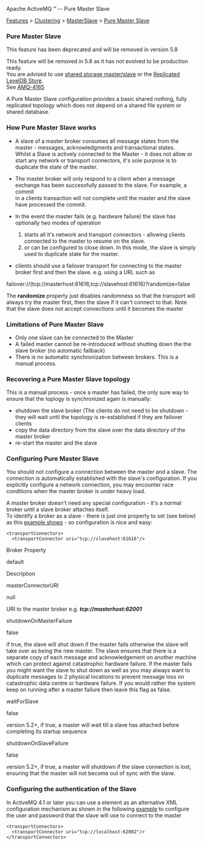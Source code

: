 Apache ActiveMQ ™ -- Pure Master Slave 

[Features](../../../features.md) > [Clustering](../../../Features/clustering.md) > [MasterSlave](../../../Features/Clustering/masterslave.md) > [Pure Master Slave](../../../Features/Clustering/MasterSlave/pure-master-slave.md)


### Pure Master Slave

This feature has been deprecated and will be removed in version 5.8

This feature will be removed in 5.8 as it has not evolved to be production ready.  
You are advised to use [shared storage master/slave](../../../Features/Clustering/masterslave.md) or the [Replicated LevelDB Store](replicated-Features/PersistenceFeatures/Persistence/Features/Persistence/leveldb-store.md).  
See [AMQ-4165](https://issues.apache.org/jira/browse/AMQ-4165)

A Pure Master Slave configuration provides a basic shared nothing, fully replicated topology which does not depend on a shared file system or shared database.

### How Pure Master Slave works

*   A slave of a master broker consumes all message states from the master - messages, acknowledgments and transactional states.  
    Whilst a Slave is actively connected to the Master - it does not allow or start any network or transport connectors, it's sole purpose is to duplicate the state of the master.

*   The master broker will only respond to a client when a message exchange has been successfully passed to the slave. For example, a commit  
    in a clients transaction will not complete until the master and the slave have processed the commit.

*   In the event the master fails (e.g. hardware failure) the slave has optionally two modes of operation
    1.  starts all it's network and transport connectors - allowing clients connected to the master to resume on the slave.
    2.  or can be configured to close down. In this mode, the slave is simply used to duplicate state for the master.

*   clients should use a failover transport for connecting to the master broker first and then the slave. e.g. using a URL such as

failover://(tcp://masterhost:61616,tcp://slavehost:61616)?randomize=false

The **randomize** property just disables randomness so that the transport will always try the master first, then the slave if it can't connect to that. Note that the slave does not accept connections until it becomes the master

### Limitations of Pure Master Slave

*   Only one slave can be connected to the Master
*   A failed master cannot be re-introduced without shutting down the the slave broker (no automatic failback)
*   There is no automatic synchronization between brokers. This is a manual process.

### Recovering a Pure Master Slave topology

This is a manual process - once a master has failed, the only sure way to ensure that the toplogy is synchronized again is manually:

*   shutdown the slave broker (The clients do not need to be shutdown - they will wait until the topology is re-established if they are failover clients
*   copy the data directory from the slave over the data directory of the master broker
*   re-start the master and the slave

### Configuring Pure Master Slave

You should not configure a connection between the master and a slave. The connection is automatically established with the slave's configuration. If you explicitly configure a network connection, you may encounter race conditions when the master broker is under heavy load.

A master broker doesn't need any special configuration - it's a normal broker until a slave broker attaches itself.  
To identify a broker as a slave - there is just one property to set (see below) as this [example shows](http://svn.apache.org/repos/asf/activemq/trunk/activemq-core/src/test/resources/org/apache/activemq/broker/ft/slave2.xml) \- so configuration is nice and easy:

<broker masterConnectorURI="tcp://masterhost:62001" shutdownOnMasterFailure="false">
  <persistenceAdapter>
      <journaledJDBC journalLogFiles="5" dataDirectory="${activemq.base}/data/broker2" />
    </persistenceAdapter>

    <transportConnectors>
	  <transportConnector uri="tcp://slavehost:61616"/>
   </transportConnectors>
</broker>

Broker Property

default

Description

masterConnectorURI

null

URI to the master broker e.g. **_tcp://masterhost:62001_**

shutdownOnMasterFailure

false

if true, the slave will shut down if the master fails otherwise the slave will take over as being the new master. The slave ensures that there is a separate copy of each message and acknowledgement on another machine which can protect against catastrophic hardware failure. If the master fails you might want the slave to shut down as well as you may always want to duplicate messages to 2 physical locations to prevent message loss on catastrophic data centre or hardware failure. If you would rather the system keep on running after a master failure then leave this flag as false.

waitForSlave

false

version 5.2+, if true, a master will wait till a slave has attached before completing its startup sequence

shutdownOnSlaveFailure

false

version 5.2+, if true, a master will shutdown if the slave connection is lost, ensuring that the master will not become out of sync with the slave.

### Configuring the authentication of the Slave

In ActiveMQ 4.1 or later you can use a **<masterConnector/>** element as an alternative XML configuration mechanism as shown in the following [example](http://svn.apache.org/repos/asf/activemq/trunk/activemq-core/src/test/resources/org/apache/activemq/broker/ft/slave2.xml) to configure the user and password that the slave will use to connect to the master

<broker brokerName="slave" useJmx="false"  deleteAllMessagesOnStartup="true"  xmlns="http://activemq.apache.org/schema/core">
    <services>
      <masterConnector remoteURI= "tcp://localhost:62001" userName="James" password="Cheese"/>
    </services>

    <transportConnectors>
      <transportConnector uri="tcp://localhost:62002"/>
    </transportConnectors>
  </broker>

